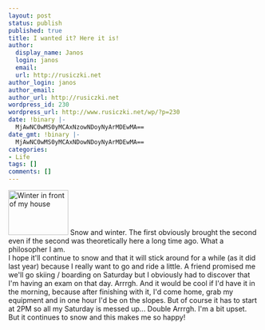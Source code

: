 ```yaml
---
layout: post
status: publish
published: true
title: I wanted it? Here it is!
author:
  display_name: Janos
  login: janos
  email: 
  url: http://rusiczki.net
author_login: janos
author_email: 
author_url: http://rusiczki.net
wordpress_id: 230
wordpress_url: http://www.rusiczki.net/wp/?p=230
date: !binary |-
  MjAwNC0wMS0yMCAxNzowNDoyNyArMDEwMA==
date_gmt: !binary |-
  MjAwNC0wMS0yMCAxNDowNDoyNyArMDEwMA==
categories:
- Life
tags: []
comments: []
---
```

<p><a href="http://www.rusiczki.net/blog/blogpics/winter_in_front_of_my_house.php" onclick="window.open('http://www.rusiczki.net/blog/blogpics/winter_in_front_of_my_house.php','popup','width=640,height=480,scrollbars=no,resizable=no,toolbar=no,directories=no,location=no,menubar=no,status=no,left=0,top=0'); return false"><img src="http://www.rusiczki.net/blog/blogpics/winter_in_front_of_my_house-thumb.jpg" width="120" height="90" border="0" alt="Winter in front of my house" class="postimage" /></a> Snow and winter. The first obviously brought the second even if the second was theoretically here a long time ago. What a philosopher I am.<br />
I hope it'll continue to snow and that it will stick around for a while (as it did last year) because I really want to go and ride a little. A friend promised me we'll go skiing / boarding on Saturday but I obviously had to discover that I'm having an exam on that day. Arrrgh. And it would be cool if I'd have it in the morning, because after finishing with it, I'd come home, grab my equipment and in one hour I'd be on the slopes. But of course it has to start at 2PM so all my Saturday is messed up... Double Arrrgh. I'm a bit upset.<br />
But it continues to snow and this makes me so happy!</p>
